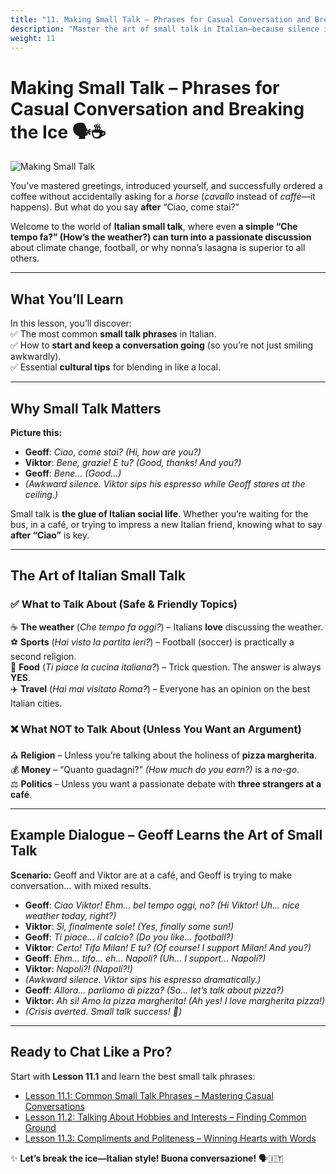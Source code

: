 ```yaml
---
title: "11. Making Small Talk – Phrases for Casual Conversation and Breaking the Ice"
description: "Master the art of small talk in Italian—because silence is awkward, and Italians love a good chat!"
weight: 11
---
```


# Making Small Talk – Phrases for Casual Conversation and Breaking the Ice 🗣️☕  

![Making Small Talk](/images/beginner-level/making-small-talk/making-small-talk.webp)

You’ve mastered greetings, introduced yourself, and successfully ordered a coffee without accidentally asking for a *horse* (*cavallo* instead of *caffè*—it happens). But what do you say **after** “Ciao, come stai?”  

Welcome to the world of **Italian small talk**, where even **a simple “Che tempo fa?” (How’s the weather?) can turn into a passionate discussion** about climate change, football, or why nonna’s lasagna is superior to all others.  

---

## What You’ll Learn  

In this lesson, you’ll discover:  
✅ The most common **small talk phrases** in Italian.  
✅ How to **start and keep a conversation going** (so you’re not just smiling awkwardly).  
✅ Essential **cultural tips** for blending in like a local.  

---

## Why Small Talk Matters  

**Picture this:**  
- **Geoff**: *Ciao, come stai?* *(Hi, how are you?)*  
- **Viktor**: *Bene, grazie! E tu?* *(Good, thanks! And you?)*  
- **Geoff**: *Bene…* *(Good…)*  
- *(Awkward silence. Viktor sips his espresso while Geoff stares at the ceiling.)*  

Small talk is **the glue of Italian social life**. Whether you’re waiting for the bus, in a café, or trying to impress a new Italian friend, knowing what to say **after “Ciao”** is key.  

---

## The Art of Italian Small Talk  

### ✅ **What to Talk About** (Safe & Friendly Topics)  
☕ **The weather** (*Che tempo fa oggi?*) – Italians **love** discussing the weather.  
⚽ **Sports** (*Hai visto la partita ieri?*) – Football (soccer) is practically a second religion.  
🍕 **Food** (*Ti piace la cucina italiana?*) – Trick question. The answer is always **YES**.  
✈️ **Travel** (*Hai mai visitato Roma?*) – Everyone has an opinion on the best Italian cities.  

### ❌ **What NOT to Talk About** (Unless You Want an Argument)  
⛪ **Religion** – Unless you’re talking about the holiness of **pizza margherita**.  
💰 **Money** – “Quanto guadagni?” *(How much do you earn?)* is a *no-go*.  
⚖️ **Politics** – Unless you want a passionate debate with **three strangers at a café**.  

---

## Example Dialogue – Geoff Learns the Art of Small Talk  

**Scenario:** Geoff and Viktor are at a café, and Geoff is trying to make conversation… with mixed results.  

- **Geoff**: *Ciao Viktor! Ehm… bel tempo oggi, no?* *(Hi Viktor! Uh… nice weather today, right?)*  
- **Viktor**: *Sì, finalmente sole!* *(Yes, finally some sun!)*  
- **Geoff**: *Ti piace… il calcio?* *(Do you like… football?)*  
- **Viktor**: *Certo! Tifo Milan! E tu?* *(Of course! I support Milan! And you?)*  
- **Geoff**: *Ehm… tifo… eh… Napoli?* *(Uh… I support… Napoli?)*  
- **Viktor**: *Napoli?!* *(Napoli?!)*  
- *(Awkward silence. Viktor sips his espresso dramatically.)*  
- **Geoff**: *Allora… parliamo di pizza?* *(So… let’s talk about pizza?)*  
- **Viktor**: *Ah sì! Amo la pizza margherita!* *(Ah yes! I love margherita pizza!)*  
- *(Crisis averted. Small talk success! 🎉)*  

---

## Ready to Chat Like a Pro?  

Start with **Lesson 11.1** and learn the best small talk phrases:  

- [Lesson 11.1: Common Small Talk Phrases – Mastering Casual Conversations](./lesson11.1/)  
- [Lesson 11.2: Talking About Hobbies and Interests – Finding Common Ground](./lesson11.2/)  
- [Lesson 11.3: Compliments and Politeness – Winning Hearts with Words](./lesson11.3/)  

✨ **Let’s break the ice—Italian style! Buona conversazione!** 🗣️🇮🇹  
